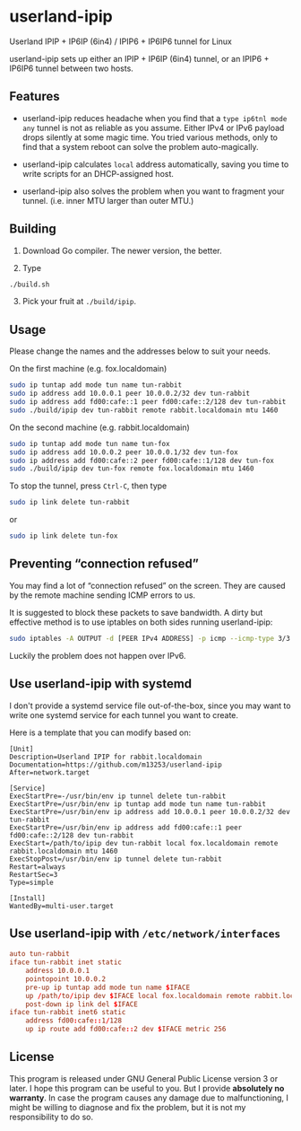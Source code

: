 # userland-ipip

Userland IPIP + IP6IP (6in4) / IPIP6 + IP6IP6 tunnel for Linux

userland-ipip sets up either an IPIP + IP6IP (6in4) tunnel, or an IPIP6 + IP6IP6
tunnel between two hosts.

## Features

- userland-ipip reduces headache when you find that a `type ip6tnl mode any`
  tunnel is not as reliable as you assume. Either IPv4 or IPv6 payload drops
  silently at some magic time. You tried various methods, only to find that a
  system reboot can solve the problem auto-magically.

- userland-ipip calculates `local` address automatically, saving you time to
  write scripts for an DHCP-assigned host.

- userland-ipip also solves the problem when you want to fragment your tunnel.
  (i.e. inner MTU larger than outer MTU.)

## Building

1. Download Go compiler. The newer version, the better.

2. Type
```bash
./build.sh
```

3. Pick your fruit at `./build/ipip`.

## Usage

Please change the names and the addresses below to suit your needs.

On the first machine (e.g. fox.localdomain)
```bash
sudo ip tuntap add mode tun name tun-rabbit
sudo ip address add 10.0.0.1 peer 10.0.0.2/32 dev tun-rabbit
sudo ip address add fd00:cafe::1 peer fd00:cafe::2/128 dev tun-rabbit
sudo ./build/ipip dev tun-rabbit remote rabbit.localdomain mtu 1460
```

On the second machine (e.g. rabbit.localdomain)
```bash
sudo ip tuntap add mode tun name tun-fox
sudo ip address add 10.0.0.2 peer 10.0.0.1/32 dev tun-fox
sudo ip address add fd00:cafe::2 peer fd00:cafe::1/128 dev tun-fox
sudo ./build/ipip dev tun-fox remote fox.localdomain mtu 1460
```

To stop the tunnel, press `Ctrl-C`, then type
```bash
sudo ip link delete tun-rabbit
```
or
```bash
sudo ip link delete tun-fox
```

## Preventing “connection refused”

You may find a lot of “connection refused” on the screen. They are caused by
the remote machine sending ICMP errors to us.

It is suggested to block these packets to save bandwidth. A dirty but effective
method is to use iptables on both sides running userland-ipip:
```bash
sudo iptables -A OUTPUT -d [PEER IPv4 ADDRESS] -p icmp --icmp-type 3/3 -j DROP
```

Luckily the problem does not happen over IPv6.

## Use userland-ipip with systemd

I don't provide a systemd service file out-of-the-box, since you may want to
write one systemd service for each tunnel you want to create.

Here is a template that you can modify based on:
```systemd
[Unit]
Description=Userland IPIP for rabbit.localdomain
Documentation=https://github.com/m13253/userland-ipip
After=network.target

[Service]
ExecStartPre=-/usr/bin/env ip tunnel delete tun-rabbit
ExecStartPre=/usr/bin/env ip tuntap add mode tun name tun-rabbit
ExecStartPre=/usr/bin/env ip address add 10.0.0.1 peer 10.0.0.2/32 dev tun-rabbit
ExecStartPre=/usr/bin/env ip address add fd00:cafe::1 peer fd00:cafe::2/128 dev tun-rabbit
ExecStart=/path/to/ipip dev tun-rabbit local fox.localdomain remote rabbit.localdomain mtu 1460
ExecStopPost=/usr/bin/env ip tunnel delete tun-rabbit
Restart=always
RestartSec=3
Type=simple

[Install]
WantedBy=multi-user.target
```

## Use userland-ipip with `/etc/network/interfaces`

```conf
auto tun-rabbit
iface tun-rabbit inet static
    address 10.0.0.1
    pointopoint 10.0.0.2
    pre-up ip tuntap add mode tun name $IFACE
    up /path/to/ipip dev $IFACE local fox.localdomain remote rabbit.localdomain mtu 1460 &
    post-down ip link del $IFACE
iface tun-rabbit inet6 static
    address fd00:cafe::1/128
    up ip route add fd00:cafe::2 dev $IFACE metric 256
```

## License

This program is released under GNU General Public License version 3 or later.
I hope this program can be useful to you. But I provide **absolutely no
warranty**. In case the program causes any damage due to malfunctioning, I might
be willing to diagnose and fix the problem, but it is not my responsibility to
do so.
